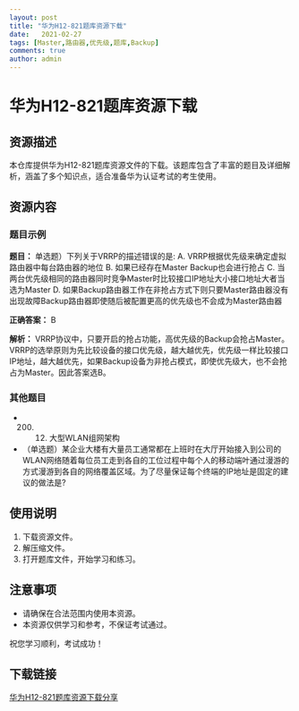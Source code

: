 ```yaml
---
layout: post
title: "华为H12-821题库资源下载"
date:   2021-02-27
tags: [Master,路由器,优先级,题库,Backup]
comments: true
author: admin
---
```

# 华为H12-821题库资源下载

## 资源描述

本仓库提供华为H12-821题库资源文件的下载。该题库包含了丰富的题目及详细解析，涵盖了多个知识点，适合准备华为认证考试的考生使用。

## 资源内容

### 题目示例

**题目：**
单选题）下列关于VRRP的描述错误的是:
A. VRRP根据优先级来确定虚拟路由器中每台路由器的地位
B. 如果已经存在Master Backup也会进行抢占
C. 当两台优先级相同的路由器同时竞争Master时比较接口IP地址大小接口地址大者当选为Master
D. 如果Backup路由器工作在非抢占方式下则只要Master路由器没有出现故障Backup路由器即使随后被配置更高的优先级也不会成为Master路由器

**正确答案：** B

**解析：**
VRRP协议中，只要开启的抢占功能，高优先级的Backup会抢占Master。VRRP的选举原则为先比较设备的接口优先级，越大越优先，优先级一样比较接口IP地址，越大越优先，如果Backup设备为非抢占模式，即使优先级大，也不会抢占为Master。因此答案选B。

### 其他题目

- 200. 12. 大型WLAN组网架构
- （单选题）某企业大楼有大量员工通常都在上班时在大厅开始接入到公司的WLAN网络随着每位员工走到各自的工位过程中每个人的移动端叶通过漫游的方式漫游到各自的网络覆盖区域。为了尽量保证每个终端的IP地址是固定的建议的做法是?

## 使用说明

1. 下载资源文件。
2. 解压缩文件。
3. 打开题库文件，开始学习和练习。

## 注意事项

- 请确保在合法范围内使用本资源。
- 本资源仅供学习和参考，不保证考试通过。

祝您学习顺利，考试成功！

## 下载链接

[华为H12-821题库资源下载分享](https://pan.quark.cn/s/e9a299f602b2)